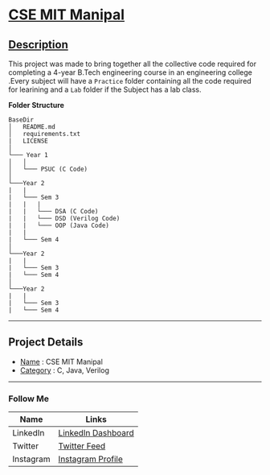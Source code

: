 # <ins> CSE MIT Manipal </ins>

## <ins> Description </ins>

This project was made to bring together all the collective code required for completing a 4-year 
B.Tech engineering course in an engineering college .Every subject will have a `Practice` folder 
containing all the code required for learining and a `Lab` folder if the Subject has a lab class.

**Folder Structure** <br>

```
BaseDir
│   README.md
│   requirements.txt
|   LICENSE
│
└─── Year 1
│   │
│   └─── PSUC (C Code)
│   
└───Year 2
|   |
|   └─── Sem 3
|   |   |
|   |   └─── DSA (C Code)
|   |   └─── DSD (Verilog Code)
|   |   └─── OOP (Java Code)
|   |
|   └─── Sem 4
│   
└───Year 2
|   |
|   └─── Sem 3
|   └─── Sem 4
│   
└───Year 2
|   |
|   └─── Sem 3
|   └─── Sem 4
```

---


## Project Details
* <ins>Name</ins> :  CSE MIT Manipal
* <ins>Category</ins> :  C, Java, Verilog

---

### Follow Me ###
| Name    | Links   |
| ------- | ------------ |
| LinkedIn  | [LinkedIn Dashboard](https://www.linkedin.com/in/angad-sandhu-183290198/) |
| Twitter | [Twitter Feed](https://twitter.com/Sandhu_inqui) |
| Instagram | [Instagram Profile](https://www.npmjs.com/package/json) |

